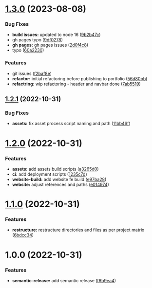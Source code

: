 # [1.3.0](https://github.com/paulAlexSerban/prj--boston-film-festival--website/compare/v1.2.1...v1.3.0) (2023-08-08)


### Bug Fixes

* **build issues:** updated to node 16 ([9b2b47c](https://github.com/paulAlexSerban/prj--boston-film-festival--website/commit/9b2b47c02054bea45fd6eb141ee1aa72df1807f0))
* gh pages typo ([9df0278](https://github.com/paulAlexSerban/prj--boston-film-festival--website/commit/9df02783da8859dd21360a6beb4a4fe0934f69f9))
* **gh pages:** gh pages issues ([2d0f4c8](https://github.com/paulAlexSerban/prj--boston-film-festival--website/commit/2d0f4c805c90848dbeee01405e1a7e9a467a6dd7))
* typo ([60a2230](https://github.com/paulAlexSerban/prj--boston-film-festival--website/commit/60a22306720909ee33d2b0996981d62195621bcf))


### Features

* git issues ([f2baf8e](https://github.com/paulAlexSerban/prj--boston-film-festival--website/commit/f2baf8e9edafb434f21b57e12f5e57c7cb415adc))
* **refactor:** initial refactoring before publishing to portfolio ([56d80bb](https://github.com/paulAlexSerban/prj--boston-film-festival--website/commit/56d80bb951f16257a16518b1242a53bf202b1f38))
* **refactring:** wip refactoring - header and navbar done ([7ab5519](https://github.com/paulAlexSerban/prj--boston-film-festival--website/commit/7ab5519c7706d13fc489847b484a708cf655a828))

## [1.2.1](https://github.com/paulAlexSerban/prj--boston-film-festival--website/compare/v1.2.0...v1.2.1) (2022-10-31)


### Bug Fixes

* **assets:** fix asset process script naming and path ([11bb46f](https://github.com/paulAlexSerban/prj--boston-film-festival--website/commit/11bb46fe6c4ca7a26136c78b6495cb61720e18b7))

# [1.2.0](https://github.com/paulAlexSerban/prj--boston-film-festival--website/compare/v1.1.0...v1.2.0) (2022-10-31)


### Features

* **assets:** add assets build scripts ([a3265d0](https://github.com/paulAlexSerban/prj--boston-film-festival--website/commit/a3265d0e61e8176ce65637c5f70b3899807405ef))
* **ci:** add deployment scripts ([1235c7d](https://github.com/paulAlexSerban/prj--boston-film-festival--website/commit/1235c7dc7a016688a76a6917afa805857eaa8919))
* **website-build:** add website fe build ([e97ba28](https://github.com/paulAlexSerban/prj--boston-film-festival--website/commit/e97ba28e3cef45042421d47ee3d52dab7df92bbc))
* **website:** adjust references and paths ([e014974](https://github.com/paulAlexSerban/prj--boston-film-festival--website/commit/e014974db1b5ab00d64e5548b26f150faf1c1ab7))

# [1.1.0](https://github.com/paulAlexSerban/prj--boston-film-festival--website/compare/v1.0.0...v1.1.0) (2022-10-31)


### Features

* **restructure:** restructure directories and files as per project matrix ([6bdcc34](https://github.com/paulAlexSerban/prj--boston-film-festival--website/commit/6bdcc34b25a0bfcc6d71c11b0c188413b2a58cdd))

# 1.0.0 (2022-10-31)


### Features

* **semantic-release:** add semantic release ([f6b9ea4](https://github.com/paulAlexSerban/prj--boston-film-festival--website/commit/f6b9ea4e6bc52fc81a86c45393dd3bdeb9c3564e))
